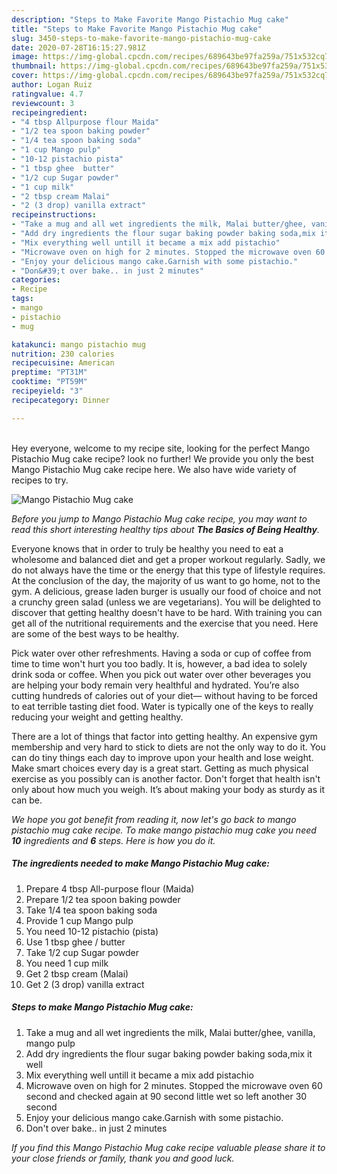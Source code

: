```yaml
---
description: "Steps to Make Favorite Mango Pistachio Mug cake"
title: "Steps to Make Favorite Mango Pistachio Mug cake"
slug: 3450-steps-to-make-favorite-mango-pistachio-mug-cake
date: 2020-07-28T16:15:27.981Z
image: https://img-global.cpcdn.com/recipes/689643be97fa259a/751x532cq70/mango-pistachio-mug-cake-recipe-main-photo.jpg
thumbnail: https://img-global.cpcdn.com/recipes/689643be97fa259a/751x532cq70/mango-pistachio-mug-cake-recipe-main-photo.jpg
cover: https://img-global.cpcdn.com/recipes/689643be97fa259a/751x532cq70/mango-pistachio-mug-cake-recipe-main-photo.jpg
author: Logan Ruiz
ratingvalue: 4.7
reviewcount: 3
recipeingredient:
- "4 tbsp Allpurpose flour Maida"
- "1/2 tea spoon baking powder"
- "1/4 tea spoon baking soda"
- "1 cup Mango pulp"
- "10-12 pistachio pista"
- "1 tbsp ghee  butter"
- "1/2 cup Sugar powder"
- "1 cup milk"
- "2 tbsp cream Malai"
- "2 (3 drop) vanilla extract"
recipeinstructions:
- "Take a mug and all wet ingredients the milk, Malai butter/ghee, vanilla, mango pulp"
- "Add dry ingredients the flour sugar baking powder baking soda,mix it well"
- "Mix everything well untill it became a mix add pistachio"
- "Microwave oven on high for 2 minutes. Stopped the microwave oven 60 second and checked again at 90 second little wet so left another 30 second"
- "Enjoy your delicious mango cake.Garnish with some pistachio."
- "Don&#39;t over bake.. in just 2 minutes"
categories:
- Recipe
tags:
- mango
- pistachio
- mug

katakunci: mango pistachio mug 
nutrition: 230 calories
recipecuisine: American
preptime: "PT31M"
cooktime: "PT59M"
recipeyield: "3"
recipecategory: Dinner

---
```

<br>
Hey everyone, welcome to my recipe site, looking for the perfect Mango Pistachio Mug cake recipe? look no further! We provide you only the best Mango Pistachio Mug cake recipe here. We also have wide variety of recipes to try.
<br>


![Mango Pistachio Mug cake](https://img-global.cpcdn.com/recipes/689643be97fa259a/751x532cq70/mango-pistachio-mug-cake-recipe-main-photo.jpg)

<i>Before you jump to Mango Pistachio Mug cake recipe, you may want to read this short interesting healthy tips about <strong>The Basics of Being Healthy</strong>.</i>

Everyone knows that in order to truly be healthy you need to eat a wholesome and balanced diet and get a proper workout regularly. Sadly, we do not always have the time or the energy that this type of lifestyle requires. At the conclusion of the day, the majority of us want to go home, not to the gym. A delicious, grease laden burger is usually our food of choice and not a crunchy green salad (unless we are vegetarians). You will be delighted to discover that getting healthy doesn't have to be hard. With training you can get all of the nutritional requirements and the exercise that you need. Here are some of the best ways to be healthy.

Pick water over other refreshments. Having a soda or cup of coffee from time to time won't hurt you too badly. It is, however, a bad idea to solely drink soda or coffee. When you pick out water over other beverages you are helping your body remain very healthful and hydrated. You’re also cutting hundreds of calories out of your diet— without having to be forced to eat terrible tasting diet food. Water is typically one of the keys to really reducing your weight and getting healthy.

There are a lot of things that factor into getting healthy. An expensive gym membership and very hard to stick to diets are not the only way to do it. You can do tiny things each day to improve upon your health and lose weight. Make smart choices every day is a great start. Getting as much physical exercise as you possibly can is another factor. Don't forget that health isn't only about how much you weigh. It’s about making your body as sturdy as it can be. 


<i>We hope you got benefit from reading it, now let's go back to mango pistachio mug cake recipe. To make mango pistachio mug cake you need <strong>10</strong> ingredients and <strong>6</strong> steps. Here is how you do it.
</i>

##### The ingredients needed to make Mango Pistachio Mug cake:

1. Prepare 4 tbsp All-purpose flour (Maida)
1. Prepare 1/2 tea spoon baking powder
1. Take 1/4 tea spoon baking soda
1. Provide 1 cup Mango pulp
1. You need 10-12 pistachio (pista)
1. Use 1 tbsp ghee / butter
1. Take 1/2 cup Sugar powder
1. You need 1 cup milk
1. Get 2 tbsp cream (Malai)
1. Get 2 (3 drop) vanilla extract


##### Steps to make Mango Pistachio Mug cake:

1. Take a mug and all wet ingredients the milk, Malai butter/ghee, vanilla, mango pulp
1. Add dry ingredients the flour sugar baking powder baking soda,mix it well
1. Mix everything well untill it became a mix add pistachio
1. Microwave oven on high for 2 minutes. Stopped the microwave oven 60 second and checked again at 90 second little wet so left another 30 second
1. Enjoy your delicious mango cake.Garnish with some pistachio.
1. Don&#39;t over bake.. in just 2 minutes


<i>If you find this Mango Pistachio Mug cake recipe valuable please share it to your close friends or family, thank you and good luck.</i>
